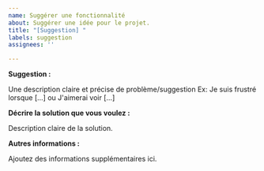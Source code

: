 ```yaml
---
name: Suggérer une fonctionnalité
about: Suggérer une idée pour le projet.
title: "[Suggestion] "
labels: suggestion
assignees: ''

---
```


**Suggestion :**

Une description claire et précise de problème/suggestion Ex: Je suis frustré lorsque [...] ou J'aimerai voir [...] 

**Décrire la solution que vous voulez :**

Description claire de la solution.

**Autres informations :**

Ajoutez des informations supplémentaires ici.
